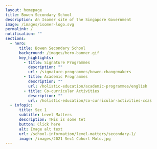 ```yaml
---
layout: homepage
title: Bowen Secondary School
description: An Isomer site of the Singapore Government
image: /images/isomer-logo.svg
permalink: /
notification: ""
sections:
  - hero:
      title: Bowen Secondary School
      background: /images/hero-banner.gif
      key_highlights:
        - title: Signature Programmes
          description: ""
          url: /signature-programmes/bowen-changemakers
        - title: Academic Programmes
          description: ""
          url: /holistic-education/academic-programmes/english
        - title: Co-curricular Activities
          description: ""
          url: /holistic-education/co-curricular-activities-ccas
  - infopic:
      title: Sec 1
      subtitle: Level Matters
      description: THis is some tet
      button: Click here
      alt: Image alt text
      url: /school-information/level-matters/secondary-1/
      image: /images/2021 Sec1 Cohort Moto.jpg
---
```

